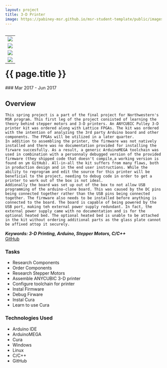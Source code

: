 ```yaml
---
layout: project
title: 3-D Printer
image: https://pabiney-msr.github.io/msr-student-template/public/images/Printer.jpg
---
```

<table align="right">
	<tr>
		<td>
			<img class="project-image" src="https://pabiney-msr.github.io/msr-student-template/public/images/Printer.jpg" />
		</td>
	</tr>
	<tr>
		<td>
			<img class="project-image" src="https://pabiney-msr.github.io/msr-student-template/public/images/printerCircuit.jpg" />
		</td>
	</tr>
	<tr>
		<td>
			<img class="project-image" src="https://pabiney-msr.github.io/msr-student-template/public/images/printerScreen.jpg" />
		</td>
	</tr>
	<tr>
		<td>
			<img class="project-image" src="https://pabiney-msr.github.io/msr-student-template/public/images/PowerSupply.jpg" />
		</td>
	</tr>
</table>
<h1 id="project-title">{{ page.title }}</h1>
### Mar 2017 - Jun 2017

## Overview
    This spring project is a part of the final project for Northwestern's MSR program. This first leg of the project consisted of learning the theory behind stepper motors and 3-D printers. An ANYCUBIC Pulley 3-D printer kit was ordered along with Lattice FPGAs. The kit was ordered with the intention of analyzing the 3rd party Arduino board and other components. The FPGAs will be utilized in a later quarter. 
    In addition to assembling the printer, the firmware was not natively installed and there was no documentation provided for installing the firware succesfully. As a result, a generic ArduinoMEGA toolchain was used in combination with a personnaly debugged version of the provided firmware (they shipped code that doesn't compile,a working version is found on ym GitHub). All-in-all the kit suffers from many flaws, both in production design and in the end user instructions. While the ability to reprogram and edit the source for this printer will be beneficial to the project, needing to debug code in order to get a printer to work out of the box is not ideal.
    Addionally the board was set up out of the box to not allow USB programming of the arduino-clone board. This was caused by the DC pins being connected together rather than the USB pins being connected together. The firmware also needs to be installed before anything is connected to the board. The board is capable of being powered by the USB port, making teh external power supply redundant. In fact, the external power supply came with no documentation and is for the optional heated bed. The optional heated bed is unable to be attached in the kit without ordering additional parts as the glass plate cannot be affixed attop it securely.

<b><i>Keywords: 3-D Printing, Arduino, Stepper Motors, C/C++</i></b>
<br>
<a href="https://github.com/pabiney-msr/MSR_Final_Project">GitHub</a>

### Tasks
* Research Components
* Order Components
* Research Stepper Motors
* Assemble ANYCUBIC 3-D printer
* Configure toolchain for printer
* Instal Firmware
* Debug Firware
* Instal Cura
* Learn to use Cura

### Technologies Used
* Arduino IDE
* ArduinoMEGA
* Cura
* Windows
* Linux
* C/C++
* GitHub
